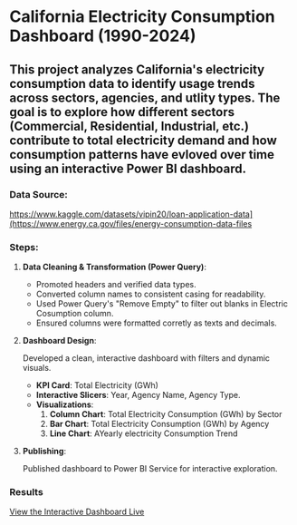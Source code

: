 # California Electricity Consumption Dashboard (1990-2024)

This project analyzes California's electricity consumption data to identify usage trends across sectors, agencies, and utlity types. 
The goal is to explore how different sectors (Commercial, Residential, Industrial, etc.) contribute to total electricity demand and how consumption patterns have evloved over time using an interactive Power BI dashboard.
---

### Data Source:   
https://www.kaggle.com/datasets/vipin20/loan-application-data](https://www.energy.ca.gov/files/energy-consumption-data-files

### Steps:
1.  **Data Cleaning & Transformation (Power Query)**:
    * Promoted headers and verified data types.
    * Converted column names to consistent casing for readability.
    * Used Power Query's "Remove Empty" to filter out blanks in Electric Cosumption column.
    * Ensured columns were formatted corretly as texts and decimals.
       
2.  **Dashboard Design**:
   
      Developed a clean, interactive dashboard with filters and dynamic visuals. 
      
      * **KPI Card**: Total Electricity (GWh)
      * **Interactive Slicers**: Year, Agency Name, Agency Type.
      * **Visualizations**: 
        1. **Column Chart**: Total Electricity Consumption (GWh) by Sector
        2. **Bar Chart**: Total Electricity Consumption (GWh) by Agency
        3. **Line Chart**: AYearly electricity Consumption Trend
              
 4.  **Publishing**:
    
      Published dashboard to Power BI Service for interactive exploration.

### Results
 [View the Interactive Dashboard Live](https://app.powerbi.com/view?r=eyJrIjoiMTYxYTQzNTMtMzg0Mi00MTdiLWI4ZTItMmMwYTVlNjE1ZjUxIiwidCI6IjY2OTA5YjAzLWIxZDctNDNmYS05YmUyLTMzMmVmYzQ1YWUxMCIsImMiOjZ9)


